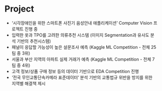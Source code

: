 # Project

- ‘시각장애인을 위한 스마트폰 사진기 음성안내 애플리케이션’ Computer Vision 프로젝트 진행 중
- 입력한 옷과 TPO를 고려한 의류추천 시스템 (이미지 Segmentation과 유사도 분석 기반의 추천시스템)
- 패널이 응답할 가능성이 높은 설문조사 예측 (Kaggle ML Competition - 전체 25팀 중 3위)
- 서울과 부산 지역의 아파트 실제 거래가 예측 (Kaggle ML Competition - 전체 7팀 중 4위)
- 고객 정보/상품 구매 정보 등의 데이터 기반으로 EDA Competition 진행
- ‘전국 무인교통단속카메라 표준데이터‘ 분석 기반의 교통법규 위반을 방지를 위한 지역별 해결책 제시
